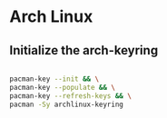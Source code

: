 # Arch Linux

## Initialize the arch-keyring

```bash

pacman-key --init && \
pacman-key --populate && \
pacman-key --refresh-keys && \
pacman -Sy archlinux-keyring
```
